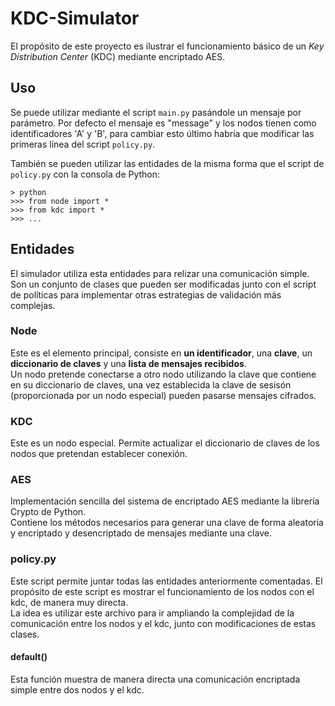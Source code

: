 KDC-Simulator
=============

El propósito de este proyecto es ilustrar el funcionamiento básico de un _Key Distribution Center_ (KDC) mediante encriptado AES.

## Uso
Se puede utilizar mediante el script `main.py` pasándole un mensaje por parámetro.
Por defecto el mensaje es "message" y los nodos tienen como identificadores 'A'
y 'B', para cambiar esto último habría que modificar las primeras línea del script
`policy.py`.

También se pueden utilizar las entidades de la misma forma que
el script de `policy.py` con la consola de Python:
```
> python
>>> from node import *
>>> from kdc import *
>>> ...
```

## Entidades
El simulador utiliza esta entidades para relizar una comunicación simple. Son un conjunto de clases que pueden ser modificadas junto con el script de políticas para implementar otras estrategias de validación más complejas.

### Node
Este es el elemento principal, consiste en __un identificador__, una __clave__, un __diccionario de claves__ y una __lista de mensajes recibidos__.  
Un nodo pretende conectarse a otro nodo utilizando la clave que contiene en su diccionario de claves, una vez establecida la clave de sesisón (proporcionada por un nodo especial) pueden pasarse mensajes cifrados.

### KDC
Este es un nodo especial. Permite actualizar el diccionario de claves de los nodos que pretendan establecer conexión.

### AES
Implementación sencilla del sistema de encriptado AES mediante la librería Crypto de Python.  
Contiene los métodos necesarios para generar una clave de forma aleatoria y encriptado y desencriptado de mensajes mediante una clave.

### policy.py
Este script permite juntar todas las entidades anteriormente comentadas. El propósito de este script es mostrar el funcionamiento de los nodos con el kdc, de manera muy directa.  
La idea es utilizar este archivo para ir ampliando la complejidad de la comunicación entre los nodos y el kdc, junto con modificaciones de estas clases.  
#### default()
Esta función muestra de manera directa una comunicación encriptada simple entre dos nodos y el kdc.
